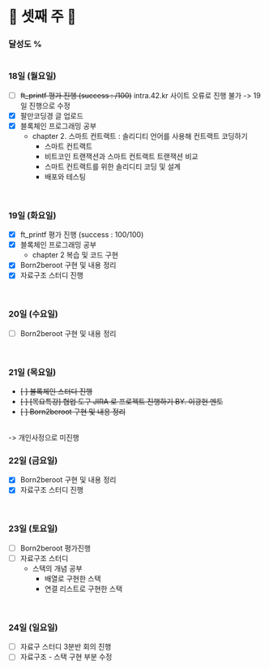 # 📝 셋째 주 📝

### 달성도 %

<p><i>
</i></p>

#
  
### 18일 (월요일)
- [ ] ~~ft_printf 평가 진행 (success : /100)~~ intra.42.kr 사이트 오류로 진행 불가 -> 19일 진행으로 수정
- [x] 팔만코딩경 글 업로드
- [x] 블록체인 프로그래밍 공부
  - chapter 2. 스마트 컨트랙트 : 솔리디티 언어를 사용해 컨트랙트 코딩하기
    - 스마트 컨트랙트
    - 비트코인 트랜잭션과 스마트 컨트랙트 트랜잭션 비교
    - 스마트 컨트랙트를 위한 솔리디티 코딩 및 설계
    - 배포와 테스팅

<br>

### 19일 (화요일)
- [x] ft_printf 평가 진행 (success : 100/100)
- [x] 블록체인 프로그래밍 공부
  - chapter 2 복습 및 코드 구현
- [x] Born2beroot 구현 및 내용 정리
- [x] 자료구조 스터디 진행

<br>

### 20일 (수요일)
- [ ] Born2beroot 구현 및 내용 정리

<br>

### 21일 (목요일)
- ~~[ ] 블록체인 스터디 진행~~
- ~~[ ] [목요특강] 협업 도구 JIRA 로 프로젝트 진행하기 BY. 이광헌 멘토~~
- ~~[ ] Born2beroot 구현 및 내용 정리~~
<br>
-> 개인사정으로 미진행

<br>

### 22일 (금요일)
- [x] Born2beroot 구현 및 내용 정리
- [x] 자료구조 스터디 진행

<br>

### 23일 (토요일)
- [ ] Born2beroot 평가진행
- [ ] 자료구조 스터디
  - 스택의 개념 공부
    - 배열로 구현한 스택
    - 연결 리스트로 구현한 스택

<br>

### 24일 (일요일)
- [ ] 자료구 스터디 3분반 회의 진행
- [ ] 자료구조 - 스택 구현 부분 수정

<br>
